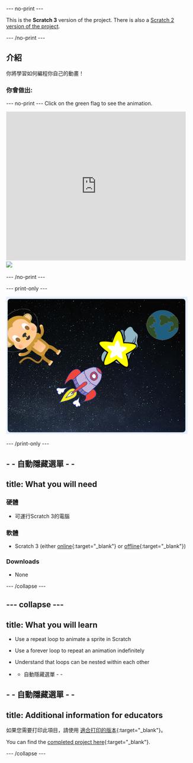 \--- no-print \---

This is the **Scratch 3** version of the project. There is also a [Scratch 2 version of the project](https://projects.raspberrypi.org/en/projects/lost-in-space-scratch2).

\--- /no-print \---

## 介紹

你將學習如何編程你自己的動畫！

### 你會做出:

\--- no-print \--- Click on the green flag to see the animation.

<div class="scratch-preview">
  <iframe allowtransparency="true" width="485" height="402" src="https://scratch.mit.edu/projects/embed/276873231/?autostart=false" frameborder="0" scrolling="no"></iframe>
  <img src="images/space-final.png">
</div>

\--- /no-print \---

\--- print-only \---

![Complete project](images/showcase_static.png)

\--- /print-only \---

## - - 自動隱藏選單 - -

## title: What you will need

### 硬體

- 可運行Scratch 3的電腦

### 軟體

- Scratch 3 (either [online](http://rpf.io/scratchon){:target="_blank"} or [offline](http://rpf.io/scratchoff){:target="_blank"})

### Downloads

- None

\--- /collapse \---

## \--- collapse \---

## title: What you will learn

- Use a repeat loop to animate a sprite in Scratch
- Use a forever loop to repeat an animation indefinitely
- Understand that loops can be nested within each other

- - 自動隱藏選單 - -

## - - 自動隱藏選單 - -

## title: Additional information for educators

如果您需要打印此項目，請使用 [適合打印的版本](https://projects.raspberrypi.org/en/projects/lost-in-space/print){:target="_blank"}。

You can find the [completed project here](http://rpf.io/p/en/lost-in-space-get){:target="_blank"}.

\--- /collapse \---